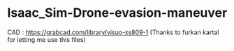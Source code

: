 # Isaac_Sim-Drone-evasion-maneuver
CAD : https://grabcad.com/library/visuo-xs809-1 (Thanks to furkan kartal for letting me use this files)
